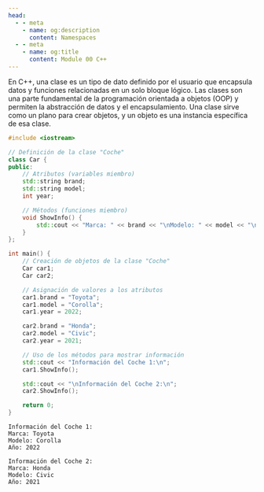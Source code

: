 ```yaml
---
head:
  - - meta
    - name: og:description
      content: Namespaces
  - - meta
    - name: og:title
      content: Module 00 C++
---
```

<script setup lang="ts">
import Woaos from '@theme/components/categoria.vue';

</script>

En C++, una clase es un tipo de dato definido por el usuario que encapsula datos y funciones relacionadas en un solo bloque lógico. Las clases son una parte fundamental de la programación orientada a objetos (OOP) y permiten la abstracción de datos y el encapsulamiento. Una clase sirve como un plano para crear objetos, y un objeto es una instancia específica de esa clase.

```cpp
#include <iostream>

// Definición de la clase "Coche"
class Car {
public:
    // Atributos (variables miembro)
    std::string brand;
    std::string model;
    int year;

    // Métodos (funciones miembro)
    void ShowInfo() {
        std::cout << "Marca: " << brand << "\nModelo: " << model << "\nAño: " << year << std::endl;
    }
};

int main() {
    // Creación de objetos de la clase "Coche"
    Car car1;
    Car car2;

    // Asignación de valores a los atributos
    car1.brand = "Toyota";
    car1.model = "Corolla";
    car1.year = 2022;

    car2.brand = "Honda";
    car2.model = "Civic";
    car2.year = 2021;

    // Uso de los métodos para mostrar información
    std::cout << "Información del Coche 1:\n";
    car1.ShowInfo();

    std::cout << "\nInformación del Coche 2:\n";
    car2.ShowInfo();

    return 0;
}
```

<Badge type="info" text="output" />

```shell
Información del Coche 1:
Marca: Toyota
Modelo: Corolla
Año: 2022

Información del Coche 2:
Marca: Honda
Modelo: Civic
Año: 2021
```